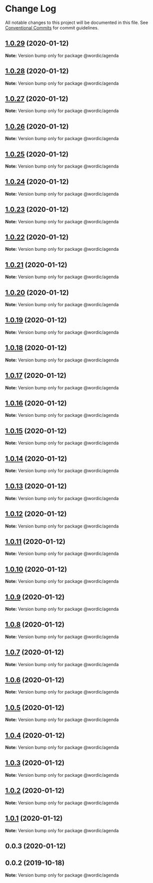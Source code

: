 # Change Log

All notable changes to this project will be documented in this file.
See [Conventional Commits](https://conventionalcommits.org) for commit guidelines.

## [1.0.29](https://github.com/shakogegia/wordic/compare/@wordic/agenda@1.0.28...@wordic/agenda@1.0.29) (2020-01-12)

**Note:** Version bump only for package @wordic/agenda

## [1.0.28](https://github.com/shakogegia/wordic/compare/@wordic/agenda@1.0.27...@wordic/agenda@1.0.28) (2020-01-12)

**Note:** Version bump only for package @wordic/agenda

## [1.0.27](https://github.com/shakogegia/wordic/compare/@wordic/agenda@1.0.26...@wordic/agenda@1.0.27) (2020-01-12)

**Note:** Version bump only for package @wordic/agenda

## [1.0.26](https://github.com/shakogegia/wordic/compare/@wordic/agenda@1.0.25...@wordic/agenda@1.0.26) (2020-01-12)

**Note:** Version bump only for package @wordic/agenda

## [1.0.25](https://github.com/shakogegia/wordic/compare/@wordic/agenda@1.0.24...@wordic/agenda@1.0.25) (2020-01-12)

**Note:** Version bump only for package @wordic/agenda

## [1.0.24](https://github.com/shakogegia/wordic/compare/@wordic/agenda@1.0.23...@wordic/agenda@1.0.24) (2020-01-12)

**Note:** Version bump only for package @wordic/agenda

## [1.0.23](https://github.com/shakogegia/wordic/compare/@wordic/agenda@1.0.22...@wordic/agenda@1.0.23) (2020-01-12)

**Note:** Version bump only for package @wordic/agenda

## [1.0.22](https://github.com/shakogegia/wordic/compare/@wordic/agenda@1.0.21...@wordic/agenda@1.0.22) (2020-01-12)

**Note:** Version bump only for package @wordic/agenda

## [1.0.21](https://github.com/shakogegia/wordic/compare/@wordic/agenda@1.0.20...@wordic/agenda@1.0.21) (2020-01-12)

**Note:** Version bump only for package @wordic/agenda

## [1.0.20](https://github.com/shakogegia/wordic/compare/@wordic/agenda@1.0.19...@wordic/agenda@1.0.20) (2020-01-12)

**Note:** Version bump only for package @wordic/agenda

## [1.0.19](https://github.com/shakogegia/wordic/compare/@wordic/agenda@1.0.18...@wordic/agenda@1.0.19) (2020-01-12)

**Note:** Version bump only for package @wordic/agenda

## [1.0.18](https://github.com/shakogegia/wordic/compare/@wordic/agenda@1.0.17...@wordic/agenda@1.0.18) (2020-01-12)

**Note:** Version bump only for package @wordic/agenda

## [1.0.17](https://github.com/shakogegia/wordic/compare/@wordic/agenda@1.0.16...@wordic/agenda@1.0.17) (2020-01-12)

**Note:** Version bump only for package @wordic/agenda

## [1.0.16](https://github.com/shakogegia/wordic/compare/@wordic/agenda@1.0.15...@wordic/agenda@1.0.16) (2020-01-12)

**Note:** Version bump only for package @wordic/agenda

## [1.0.15](https://github.com/shakogegia/wordic/compare/@wordic/agenda@1.0.14...@wordic/agenda@1.0.15) (2020-01-12)

**Note:** Version bump only for package @wordic/agenda

## [1.0.14](https://github.com/shakogegia/wordic/compare/@wordic/agenda@1.0.13...@wordic/agenda@1.0.14) (2020-01-12)

**Note:** Version bump only for package @wordic/agenda

## [1.0.13](https://github.com/shakogegia/wordic/compare/@wordic/agenda@1.0.12...@wordic/agenda@1.0.13) (2020-01-12)

**Note:** Version bump only for package @wordic/agenda

## [1.0.12](https://github.com/shakogegia/wordic/compare/@wordic/agenda@1.0.11...@wordic/agenda@1.0.12) (2020-01-12)

**Note:** Version bump only for package @wordic/agenda

## [1.0.11](https://github.com/shakogegia/wordic/compare/@wordic/agenda@1.0.10...@wordic/agenda@1.0.11) (2020-01-12)

**Note:** Version bump only for package @wordic/agenda

## [1.0.10](https://github.com/shakogegia/wordic/compare/@wordic/agenda@1.0.9...@wordic/agenda@1.0.10) (2020-01-12)

**Note:** Version bump only for package @wordic/agenda

## [1.0.9](https://github.com/shakogegia/wordic/compare/@wordic/agenda@1.0.8...@wordic/agenda@1.0.9) (2020-01-12)

**Note:** Version bump only for package @wordic/agenda

## [1.0.8](https://github.com/shakogegia/wordic/compare/@wordic/agenda@1.0.6...@wordic/agenda@1.0.8) (2020-01-12)

**Note:** Version bump only for package @wordic/agenda

## [1.0.7](https://github.com/shakogegia/wordic/compare/@wordic/agenda@1.0.6...@wordic/agenda@1.0.7) (2020-01-12)

**Note:** Version bump only for package @wordic/agenda

## [1.0.6](https://github.com/shakogegia/wordic/compare/@wordic/agenda@1.0.5...@wordic/agenda@1.0.6) (2020-01-12)

**Note:** Version bump only for package @wordic/agenda

## [1.0.5](https://github.com/shakogegia/wordic/compare/@wordic/agenda@1.0.4...@wordic/agenda@1.0.5) (2020-01-12)

**Note:** Version bump only for package @wordic/agenda

## [1.0.4](https://github.com/shakogegia/wordic/compare/@wordic/agenda@1.0.3...@wordic/agenda@1.0.4) (2020-01-12)

**Note:** Version bump only for package @wordic/agenda

## [1.0.3](https://github.com/shakogegia/wordic/compare/@wordic/agenda@1.0.2...@wordic/agenda@1.0.3) (2020-01-12)

**Note:** Version bump only for package @wordic/agenda

## [1.0.2](https://github.com/shakogegia/wordic/compare/@wordic/agenda@1.0.1...@wordic/agenda@1.0.2) (2020-01-12)

**Note:** Version bump only for package @wordic/agenda

## [1.0.1](https://github.com/shakogegia/wordic/compare/@wordic/agenda@1.0.0...@wordic/agenda@1.0.1) (2020-01-12)

**Note:** Version bump only for package @wordic/agenda

## 0.0.3 (2020-01-12)

## 0.0.2 (2019-10-18)

**Note:** Version bump only for package @wordic/agenda
